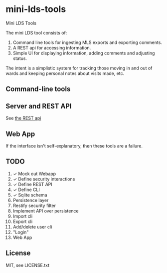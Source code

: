 mini-lds-tools
==============

Mini LDS Tools

The mini LDS tool consists of:

1. Command line tools for ingesting MLS exports and exporting comments.
1. A REST api for accessing information.
1. Simple UI for displaying information, adding comments and adjusting status.

The intent is a simplistic system for tracking those moving in and out of wards
and keeping personal notes about visits made, etc.

## Command-line tools

## Server and REST API

See [the REST api](docs/rest-api.md)

## Web App

If the interface isn't self-explanatory, then these tools are a failure.

## TODO

1. ✓ Mock out Webapp
1. ✓ Define security interactions
1. ✓ Define REST API
1. ✓ Define CLI
1. ✓ Sqlite schema
1. Persistence layer
1. Restify security filter
1. Implement API over persistence
1. Import cli
1. Export cli
1. Add/delete user cli
1. "Login"
1. Web App

## License

MIT, see LICENSE.txt
